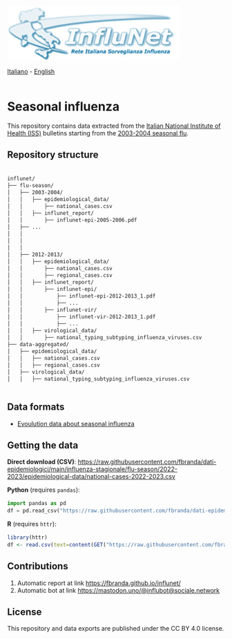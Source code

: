 <a href="https://w3.iss.it/site/rmi/influnet/pagine/rapportoinflunet.aspx"><img src="https://github.com/fbranda/dati-epidemiologici/blob/main/assets/img/logo-influnet.jpg" alt="Influenza" data-canonical-src="https://github.com/fbranda/dati-epidemiologici/blob/main/assets/img/logo-influnet.jpg" width="400"/></a>

[Italiano](README.md) - [English](README_EN.md)<br><br>


# Seasonal influenza

This repository contains data extracted from the [Italian National Institute of Health (ISS)](https://www.epicentro.iss.it/influenza/influnet) bulletins starting from the [2003-2004 seasonal flu](https://w3.iss.it/site/rmi/influnet/pagine/stagioni.aspx).


## Repository structure
```

influnet/
├── flu-season/
│   ├── 2003-2004/
│   │   ├── epidemiological_data/
│   │       ├── national_cases.csv
│   │   ├── influnet_report/
│   │       ├── influnet-epi-2005-2006.pdf
│   ├── ...
│   │
│   │   
│   │
│   ├── 2012-2013/
│   │   ├── epidemiological_data/
│   │       ├── national_cases.csv
│   │       ├── regional_cases.csv
│   │   ├── influnet_report/
│   │       ├── influnet-epi/
│   │           ├── influnet-epi-2012-2013_1.pdf
│   │           ├── ...
│   │       ├── influnet-vir/
│   │           ├── influnet-vir-2012-2013_1.pdf
│   │           ├── ...
│   │   ├── virological_data/
│   │       ├── national_typing_subtyping_influenza_viruses.csv
├── data-aggregated/
│   ├── epidemiological_data/
│   │   ├── national_cases.csv
│   │   ├── regional_cases.csv
│   ├── virological_data/
│   │   ├── national_typing_subtyping_influenza_viruses.csv


```

## Data formats

- [Evoulution data about seasonal influenza](data-schema-flu-italy.md)<br>


## Getting the data

**Direct download (CSV)**: https://raw.githubusercontent.com/fbranda/dati-epidemiologici/main/influenza-stagionale/flu-season/2022-2023/epidemiological-data/national-cases-2022-2023.csv

**Python** (requires `pandas`):
```python
import pandas as pd
df = pd.read_csv("https://raw.githubusercontent.com/fbranda/dati-epidemiologici/main/influenza-stagionale/flu-season/2022-2023/epidemiological-data/national-cases-2022-2023.csv")
```

**R** (requires `httr`):
```r
library(httr)
df <- read.csv(text=content(GET("https://raw.githubusercontent.com/fbranda/dati-epidemiologici/main/influenza-stagionale/flu-season/2022-2023/epidemiological-data/national-cases-2022-2023.csv")))
```

## Contributions
1) Automatic report at link https://fbranda.github.io/influnet/
2) Automatic bot at link https://mastodon.uno/@influbot@sociale.network


## License 

This repository and data exports are published under the CC BY 4.0 license.


